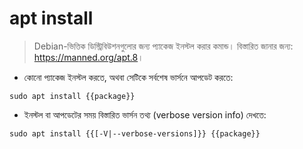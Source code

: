 # apt install

> Debian-ভিত্তিক ডিস্ট্রিবিউশনগুলোর জন্য প্যাকেজ ইনস্টল করার কমান্ড।
> বিস্তারিত জানার জন্য: <https://manned.org/apt.8>।

- কোনো প্যাকেজ ইনস্টল করতে, অথবা সেটিকে সর্বশেষ ভার্সনে আপডেট করতে:

`sudo apt install {{package}}`

- ইনস্টল বা আপডেটের সময় বিস্তারিত ভার্সন তথ্য (verbose version info) দেখতে:

`sudo apt install {{[-V|--verbose-versions]}} {{package}}`
